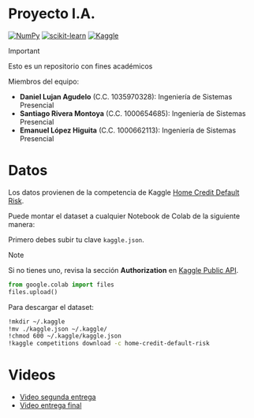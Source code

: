 # Proyecto I.A.

[![NumPy](https://img.shields.io/badge/numpy-%23013243.svg?style=for-the-badge&logo=numpy&logoColor=white)](https://numpy.org) [![scikit-learn](https://img.shields.io/badge/scikit--learn-%23F7931E.svg?style=for-the-badge&logo=scikit-learn&logoColor=white)](https://scikit-learn.org/) [![Kaggle](https://img.shields.io/badge/Kaggle-035a7d?style=for-the-badge&logo=kaggle&logoColor=white)](https://www.kaggle.com/competitions/home-credit-default-risk)

> [!IMPORTANT]
> Esto es un repositorio con fines académicos

Miembros del equipo:

- **Daniel Lujan Agudelo** (C.C. 1035970328): Ingeniería de Sistemas Presencial
- **Santiago Rivera Montoya** (C.C. 1000654685): Ingeniería de Sistemas Presencial
- **Emanuel López Higuita** (C.C. 1000662113): Ingeniería de Sistemas Presencial

# Datos

Los datos provienen de la competencia de Kaggle [Home Credit Default Risk](https://www.kaggle.com/competitions/home-credit-default-risk).

Puede montar el dataset a cualquier Notebook de Colab de la siguiente manera:

Primero debes subir tu clave `kaggle.json`.

> [!NOTE]
> Si no tienes uno, revisa la sección **Authorization** en [Kaggle Public API](https://www.kaggle.com/docs/api).

```python
from google.colab import files
files.upload()
```

Para descargar el dataset:

```bash
!mkdir ~/.kaggle
!mv ./kaggle.json ~/.kaggle/
!chmod 600 ~/.kaggle/kaggle.json
!kaggle competitions download -c home-credit-default-risk
```

# Videos

- [Video segunda entrega](https://youtu.be/LL3NO8VgRFs)
- [Video entrega final](https://www.youtube.com/watch?v=QxVvctfkMxY)
